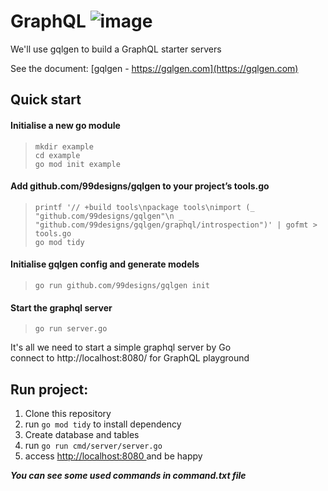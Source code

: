 # GraphQL ![image](https://img.shields.io/badge/Go-00ADD8?style=for-the-badge&logo=go&logoColor=white)
We'll use gqlgen to build a GraphQL starter servers

See the document: [gqlgen - https://gqlgen.com](https://gqlgen.com)

## Quick start

#### Initialise a new go module

> `mkdir example`<br/>
> `cd example`<br/>
> `go mod init example`<br/>

#### Add github.com/99designs/gqlgen to your project’s tools.go <br/>
> `printf '// +build tools\npackage tools\nimport (_ "github.com/99designs/gqlgen"\n _ "github.com/99designs/gqlgen/graphql/introspection")' | gofmt > tools.go`<br/>
> `go mod tidy`

#### Initialise gqlgen config and generate models

> `go run github.com/99designs/gqlgen init`

#### Start the graphql server

> `go run server.go`

It's all we need to start a simple graphql server by Go <br/>
connect to http://localhost:8080/ for GraphQL playground


## Run project:
<ol>
  <li>Clone this repository</li>
  <li>run <code>go mod tidy</code> to install dependency</li>
  <li>Create database and tables</li>
  <li>run <code>go run cmd/server/server.go</code></li>
  <li>access <a href="http://localhost:8080"> http://localhost:8080 </a> and be happy</li>
</ol>
    
***You can see some used commands in command.txt file***
